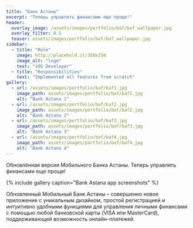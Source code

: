 ```yaml
---
title: "Банк Астаны"
excerpt: "Теперь управлять финансами еще проще!"
header:
  overlay_image: /assets/images/portfolio/baf/baf_wallpaper.jpg
  overlay_filter: 0.5
  teaser: assets/images/portfolio/baf/baf_wallpaper.jpg
sidebar:
  - title: "Role"
    image: http://placehold.it/350x250
    image_alt: "logo"
    text: "iOS Developer"
  - title: "Responsibilities"
    text: "Implemented all features from scratch"
gallery:
  - url: /assets/images/portfolio/baf/baf1.jpg
    image_path: assets/images/portfolio/baf/baf1.jpg
    alt: "Bank Astana 1"
  - url: /assets/images/portfolio/baf/baf2.jpg
    image_path: assets/images/portfolio/baf/baf2.jpg
    alt: "Bank Astana 2"
  - url: /assets/images/portfolio/baf/baf3.jpg
    image_path: assets/images/portfolio/baf/baf3.jpg
    alt: "Bank Astana 3"
  - url: /assets/images/portfolio/baf/baf4.jpg
    image_path: assets/images/portfolio/baf/baf4.jpg
    alt: "Bank Astana 4"
---
```


Обновлённая версия Мобильного Банка Астаны.
Теперь управлять финансами еще проще!

{% include gallery caption="Bank Astana app screenshots" %}

Обновленный Мобильный Банк Астаны – совершенно новое приложение с уникальным дизайном, простой регистрацией и интуитивно удобными функциями для управления личными финансами с помощью любой банковской карты (VISA или MasterCard), поддерживающей возможность онлайн-платежей.